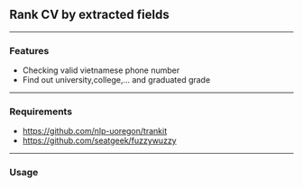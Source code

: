 ## Rank CV by extracted fields

***

### Features

- Checking valid vietnamese phone number
- Find out university,college,... and graduated grade

***

### Requirements

- https://github.com/nlp-uoregon/trankit
- https://github.com/seatgeek/fuzzywuzzy

***

### Usage
